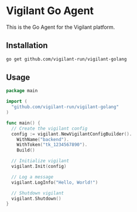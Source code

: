 # Vigilant Go Agent

This is the Go Agent for the Vigilant platform.

## Installation

```bash
go get github.com/vigilant-run/vigilant-golang
```

## Usage

```go
package main

import (
  "github.com/vigilant-run/vigilant-golang"
)

func main() {
  // Create the vigilant config
  config := vigilant.NewVigilantConfigBuilder().
    WithName("backend").
    WithToken("tk_1234567890").
    Build()

  // Initialize vigilant
  vigilant.Init(config)

  // Log a message
  vigilant.LogInfo("Hello, World!")

  // Shutdown vigilant
  vigilant.Shutdown()
}
```